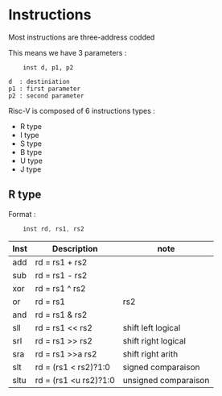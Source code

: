# Instructions


Most instructions are three-address codded

This means we have 3 parameters :

```
    inst d, p1, p2

d  : destiniation
p1 : first parameter
p2 : second parameter
```

Risc-V is composed of 6 instructions types :

* R type
* I type
* S type
* B type
* U type
* J type

## R type

Format :
```as
    inst rd, rs1, rs2
```


| Inst  | Description            | note                 |
|-------|------------------------|----------------------|
| add   | rd = rs1 + rs2         |                      |
| sub   | rd = rs1 - rs2         |                      |
| xor   | rd = rs1 ^ rs2         |                      |
| or    | rd = rs1 | rs2         |                      |
| and   | rd = rs1 & rs2         |                      |
| sll   | rd = rs1 << rs2        | shift left  logical  |
| srl   | rd = rs1 >> rs2        | shift right logical  |
| sra   | rd = rs1 \>\>a rs2     | shift right arith    |
| slt   | rd = (rs1 \< rs2)?1:0  | signed   comparaison |
| sltu  | rd = (rs1 \<u rs2)?1:0 | unsigned comparaison |
